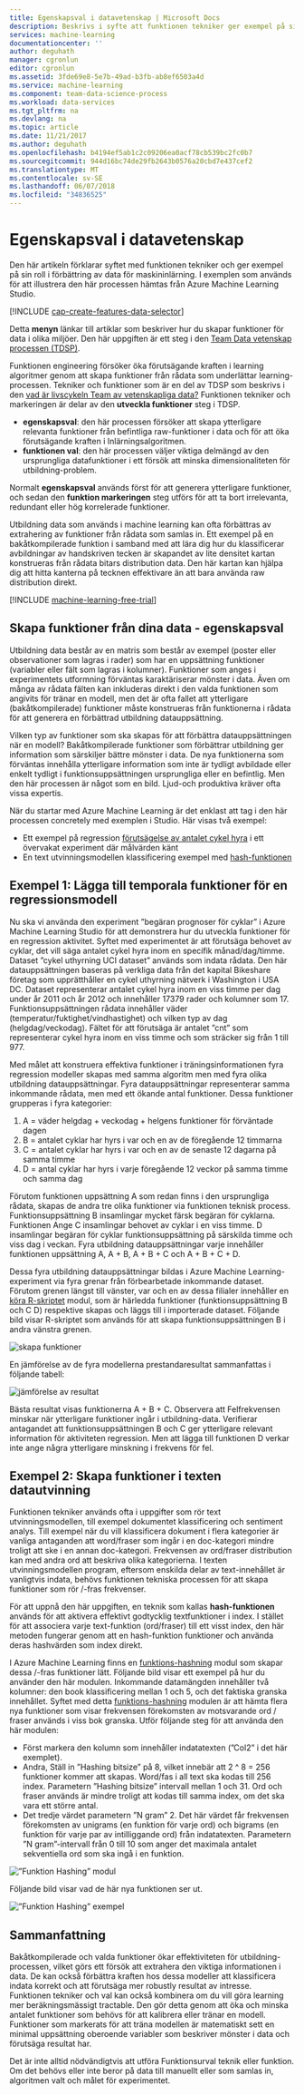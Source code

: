 ```yaml
---
title: Egenskapsval i datavetenskap | Microsoft Docs
description: Beskrivs i syfte att funktionen tekniker ger exempel på sin roll i förbättring av data för maskininlärning.
services: machine-learning
documentationcenter: ''
author: deguhath
manager: cgronlun
editor: cgronlun
ms.assetid: 3fde69e8-5e7b-49ad-b3fb-ab8ef6503a4d
ms.service: machine-learning
ms.component: team-data-science-process
ms.workload: data-services
ms.tgt_pltfrm: na
ms.devlang: na
ms.topic: article
ms.date: 11/21/2017
ms.author: deguhath
ms.openlocfilehash: b4194ef5ab1c2c09206ea0acf78cb539bc2fc0b7
ms.sourcegitcommit: 944d16bc74de29fb2643b0576a20cbd7e437cef2
ms.translationtype: MT
ms.contentlocale: sv-SE
ms.lasthandoff: 06/07/2018
ms.locfileid: "34836525"
---
```

# <a name="feature-engineering-in-data-science"></a>Egenskapsval i datavetenskap
Den här artikeln förklarar syftet med funktionen tekniker och ger exempel på sin roll i förbättring av data för maskininlärning. I exemplen som används för att illustrera den här processen hämtas från Azure Machine Learning Studio. 

[!INCLUDE [cap-create-features-data-selector](../../../includes/cap-create-features-selector.md)]

Detta **menyn** länkar till artiklar som beskriver hur du skapar funktioner för data i olika miljöer. Den här uppgiften är ett steg i den [Team Data vetenskap processen (TDSP)](https://azure.microsoft.com/documentation/learning-paths/cortana-analytics-process/).

Funktionen engineering försöker öka förutsägande kraften i learning algoritmer genom att skapa funktioner från rådata som underlättar learning-processen. Tekniker och funktioner som är en del av TDSP som beskrivs i den [vad är livscykeln Team av vetenskapliga data?](overview.md) Funktionen tekniker och markeringen är delar av den **utveckla funktioner** steg i TDSP. 

* **egenskapsval**: den här processen försöker att skapa ytterligare relevanta funktioner från befintliga raw-funktioner i data och för att öka förutsägande kraften i Inlärningsalgoritmen.
* **funktionen val**: den här processen väljer viktiga delmängd av den ursprungliga datafunktioner i ett försök att minska dimensionaliteten för utbildning-problem.

Normalt **egenskapsval** används först för att generera ytterligare funktioner, och sedan den **funktion markeringen** steg utförs för att ta bort irrelevanta, redundant eller hög korrelerade funktioner.

Utbildning data som används i machine learning kan ofta förbättras av extrahering av funktioner från rådata som samlas in. Ett exempel på en bakåtkompilerade funktion i samband med att lära dig hur du klassificerar avbildningar av handskriven tecken är skapandet av lite densitet kartan konstrueras från rådata bitars distribution data. Den här kartan kan hjälpa dig att hitta kanterna på tecknen effektivare än att bara använda raw distribution direkt.

[!INCLUDE [machine-learning-free-trial](../../../includes/machine-learning-free-trial.md)]

## <a name="create-features-from-your-data---feature-engineering"></a>Skapa funktioner från dina data - egenskapsval
Utbildning data består av en matris som består av exempel (poster eller observationer som lagras i rader) som har en uppsättning funktioner (variabler eller fält som lagras i kolumner). Funktioner som anges i experimentets utformning förväntas karaktäriserar mönster i data. Även om många av rådata fälten kan inkluderas direkt i den valda funktionen som angivits för tränar en modell, men det är ofta fallet att ytterligare (bakåtkompilerade) funktioner måste konstrueras från funktionerna i rådata för att generera en förbättrad utbildning datauppsättning.

Vilken typ av funktioner som ska skapas för att förbättra datauppsättningen när en modell? Bakåtkompilerade funktioner som förbättrar utbildning ger information som särskiljer bättre mönster i data. De nya funktionerna som förväntas innehålla ytterligare information som inte är tydligt avbildade eller enkelt tydligt i funktionsuppsättningen ursprungliga eller en befintlig. Men den här processen är något som en bild. Ljud-och produktiva kräver ofta vissa expertis.

När du startar med Azure Machine Learning är det enklast att tag i den här processen concretely med exemplen i Studio. Här visas två exempel:

* Ett exempel på regression [förutsägelse av antalet cykel hyra](http://gallery.cortanaintelligence.com/Experiment/Regression-Demand-estimation-4) i ett övervakat experiment där målvärden känt
* En text utvinningsmodellen klassificering exempel med [hash-funktionen](https://msdn.microsoft.com/library/azure/c9a82660-2d9c-411d-8122-4d9e0b3ce92a/)

## <a name="example-1-add-temporal-features-for-a-regression-model"></a>Exempel 1: Lägga till temporala funktioner för en regressionsmodell
Nu ska vi använda den experiment ”begäran prognoser för cyklar” i Azure Machine Learning Studio för att demonstrera hur du utveckla funktioner för en regression aktivitet. Syftet med experimentet är att förutsäga behovet av cyklar, det vill säga antalet cykel hyra inom en specifik månad/dag/timme. Dataset ”cykel uthyrning UCI dataset” används som indata rådata. Den här datauppsättningen baseras på verkliga data från det kapital Bikeshare företag som upprätthåller en cykel uthyrning nätverk i Washington i USA DC. Dataset representerar antalet cykel hyra inom en viss timme per dag under år 2011 och år 2012 och innehåller 17379 rader och kolumner som 17. Funktionsuppsättningen rådata innehåller väder (temperatur/fuktighet/vindhastighet) och vilken typ av dag (helgdag/veckodag). Fältet för att förutsäga är antalet ”cnt” som representerar cykel hyra inom en viss timme och som sträcker sig från 1 till 977.

Med målet att konstruera effektiva funktioner i träningsinformationen fyra regression modeller skapas med samma algoritm men med fyra olika utbildning datauppsättningar. Fyra datauppsättningar representerar samma inkommande rådata, men med ett ökande antal funktioner. Dessa funktioner grupperas i fyra kategorier:

1. A = väder helgdag + veckodag + helgens funktioner för förväntade dagen
2. B = antalet cyklar har hyrs i var och en av de föregående 12 timmarna
3. C = antalet cyklar har hyrs i var och en av de senaste 12 dagarna på samma timme
4. D = antal cyklar har hyrs i varje föregående 12 veckor på samma timme och samma dag

Förutom funktionen uppsättning A som redan finns i den ursprungliga rådata, skapas de andra tre olika funktioner via funktionen teknisk process. Funktionsuppsättning B insamlingar mycket färsk begäran för cyklarna. Funktionen Ange C insamlingar behovet av cyklar i en viss timme. D insamlingar begäran för cyklar funktionsuppsättning på särskilda timme och viss dag i veckan. Fyra utbildning datauppsättningar varje innehåller funktionen uppsättning A, A + B, A + B + C och A + B + C + D.

Dessa fyra utbildning datauppsättningar bildas i Azure Machine Learning-experiment via fyra grenar från förbearbetade inkommande dataset. Förutom grenen längst till vänster, var och en av dessa filialer innehåller en [köra R-skriptet](https://msdn.microsoft.com/library/azure/30806023-392b-42e0-94d6-6b775a6e0fd5/) modul, som är härledda funktioner (funktionsuppsättning B och C D) respektive skapas och läggs till i importerade dataset. Följande bild visar R-skriptet som används för att skapa funktionsuppsättningen B i andra vänstra grenen.

![skapa funktioner](./media/create-features/addFeature-Rscripts.png)

En jämförelse av de fyra modellerna prestandaresultat sammanfattas i följande tabell: 

![jämförelse av resultat](./media/create-features/result1.png)

Bästa resultat visas funktionerna A + B + C. Observera att Felfrekvensen minskar när ytterligare funktioner ingår i utbildning-data. Verifierar antagandet att funktionsuppsättningen B och C ger ytterligare relevant information för aktiviteten regression. Men att lägga till funktionen D verkar inte ange några ytterligare minskning i frekvens för fel.

## <a name="example2"></a> Exempel 2: Skapa funktioner i texten datautvinning
Funktionen tekniker används ofta i uppgifter som rör text utvinningsmodellen, till exempel dokumentet klassificering och sentiment analys. Till exempel när du vill klassificera dokument i flera kategorier är vanliga antaganden att word/fraser som ingår i en doc-kategori mindre troligt att ske i en annan doc-kategori. Frekvensen av ord/fraser distribution kan med andra ord att beskriva olika kategorierna. I texten utvinningsmodellen program, eftersom enskilda delar av text-innehållet är vanligtvis indata, behövs funktionen tekniska processen för att skapa funktioner som rör /-fras frekvenser.

För att uppnå den här uppgiften, en teknik som kallas **hash-funktionen** används för att aktivera effektivt godtycklig textfunktioner i index. I stället för att associera varje text-funktion (ord/fraser) till ett visst index, den här metoden fungerar genom att en hash-funktion funktioner och använda deras hashvärden som index direkt.

I Azure Machine Learning finns en [funktions-hashning](https://msdn.microsoft.com/library/azure/c9a82660-2d9c-411d-8122-4d9e0b3ce92a/) modul som skapar dessa /-fras funktioner lätt. Följande bild visar ett exempel på hur du använder den här modulen. Inkommande datamängden innehåller två kolumner: den book klassificering mellan 1 och 5, och det faktiska granska innehållet. Syftet med detta [funktions-hashning](https://msdn.microsoft.com/library/azure/c9a82660-2d9c-411d-8122-4d9e0b3ce92a/) modulen är att hämta flera nya funktioner som visar frekvensen förekomsten av motsvarande ord / fraser används i viss bok granska. Utför följande steg för att använda den här modulen:

* Först markera den kolumn som innehåller indatatexten (”Col2” i det här exemplet).
* Andra, Ställ in ”Hashing bitsize” på 8, vilket innebär att 2 ^ 8 = 256 funktioner kommer att skapas. Word/fas i all text ska kodas till 256 index. Parametern ”Hashing bitsize” intervall mellan 1 och 31. Ord och fraser används är mindre troligt att kodas till samma index, om det ska vara ett större antal.
* Det tredje värdet parametern ”N gram” 2. Det här värdet får frekvensen förekomsten av unigrams (en funktion för varje ord) och bigrams (en funktion för varje par av intilliggande ord) från indatatexten. Parametern ”N gram”-intervall från 0 till 10 som anger det maximala antalet sekventiella ord som ska ingå i en funktion.  

![”Funktion Hashing” modul](./media/create-features/feature-Hashing1.png)

Följande bild visar vad de här nya funktionen ser ut.

![”Funktion Hashing” exempel](./media/create-features/feature-Hashing2.png)

## <a name="conclusion"></a>Sammanfattning
Bakåtkompilerade och valda funktioner ökar effektiviteten för utbildning-processen, vilket görs ett försök att extrahera den viktiga informationen i data. De kan också förbättra kraften hos dessa modeller att klassificera indata korrekt och att förutsäga mer robustly resultat av intresse. Funktionen tekniker och val kan också kombinera om du vill göra learning mer beräkningsmässigt tractable. Den gör detta genom att öka och minska antalet funktioner som behövs för att kalibrera eller tränar en modell. Funktioner som markerats för att träna modellen är matematiskt sett en minimal uppsättning oberoende variabler som beskriver mönster i data och förutsäga resultat har.

Det är inte alltid nödvändigtvis att utföra Funktionsurval teknik eller funktion. Om det behövs eller inte beror på data till manuellt eller som samlas in, algoritmen valt och målet för experimentet.

